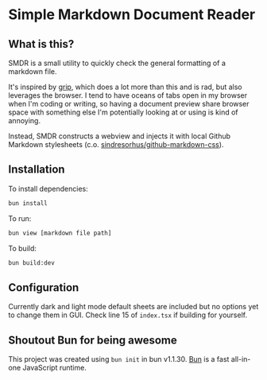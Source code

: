 # Simple Markdown Document Reader

## What is this?

SMDR is a small utility to quickly check the general formatting of a markdown file.

It's inspired by [grip](https://github.com/joeyespo/grip),
which does a lot more than this and is rad, but also leverages the browser.
I tend to have oceans of tabs open in my browser when I'm coding or writing,
so having a document preview share browser space with something else I'm potentially
looking at or using is kind of annoying.

Instead, SMDR constructs a webview and injects it with local Github Markdown stylesheets
(c.o. [sindresorhus/github-markdown-css](https://github.com/sindresorhus/github-markdown-css)).

## Installation

To install dependencies:

```bash
bun install
```

To run:

```bash
bun view [markdown file path]
```

To build:

```bash
bun build:dev
```

## Configuration

Currently dark and light mode default sheets are included but no options
yet to change them in GUI.
Check line 15 of `index.tsx` if building for yourself.

## Shoutout Bun for being awesome

This project was created using `bun init` in bun v1.1.30.
[Bun](https://bun.sh) is a fast all-in-one JavaScript runtime.
